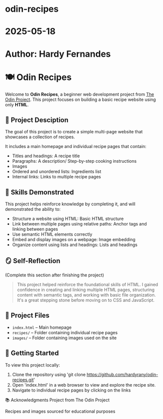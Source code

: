 # odin-recipes
# 2025-05-18
# Author: Hardy Fernandes

# 🍽️ Odin Recipes
Welcome to **Odin Recipes**, a beginner web development project from [The Odin Project](https://www.theodinproject.com/). This project focuses on building a basic recipe website using only **HTML**.

## 📌 Project Desciption
The goal of this project is to create a simple multi-page website that showcases a collection of recipes. 

It includes a main homepage and individual recipe pages that contain:

- Titles and headings: A recipe title
- Paragraphs: A description/ Step-by-step cooking instructions
- Images
- Ordered and unordered lists: Ingredients list
- Internal links: Links to multiple recipe pages

## 🎯 Skills Demonstrated
This project helps reinforce knowledge by completing it, and will demonstrated the ability to:
- Structure a website using HTML: Basic HTML structure
- Link between multiple pages using relative paths: Anchor tags and linking between pages
- Use semantic HTML elements correctly
- Embed and display images on a webpage: Image embedding
- Organize content using lists and headings: Lists and headings

## 🪞 Self-Reflection
(Complete this section after finishing the project)
> This project helped reinforce the foundational skills of HTML. I gained confidence in creating and linking multiple HTML pages, structuring content with semantic tags, and working with basic file organization. It's a great stepping stone before moving on to CSS and JavaScript.

## 📂 Project Files
- `index.html` – Main homepage
- `recipes/` – Folder containing individual recipe pages
- `images/` – Folder containing images used on the site

## 🚀 Getting Started
To view this project locally:
1. Clone the repository using 'git clone https://github.com/hardyrany/odin-recipes.git'
2. Open 'index.html' in a web browser to view and explore the recipe site.
3. Navigate to individual recipe pages by clicking on the links

📚 Acknowledgments
Project from The Odin Project

Recipes and images sourced for educational purposes